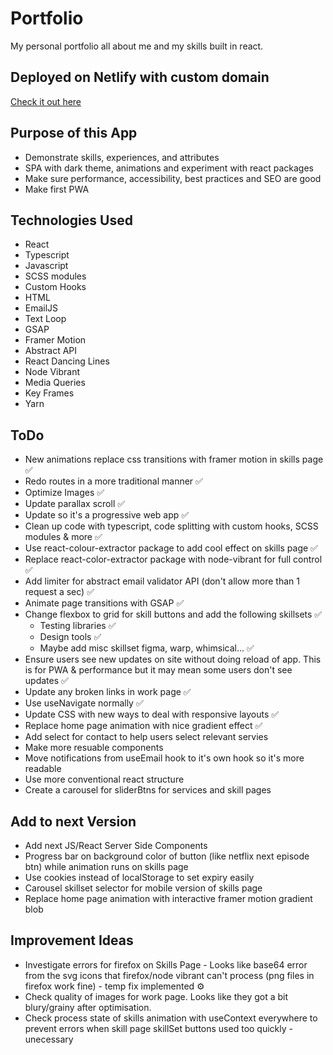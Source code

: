 # Portfolio

My personal portfolio all about me and my skills built in react.

## Deployed on Netlify with custom domain

[Check it out here](https://www.tim-angus.com/)

## Purpose of this App

- Demonstrate skills, experiences, and attributes
- SPA with dark theme, animations and experiment with react packages
- Make sure performance, accessibility, best practices and SEO are good
- Make first PWA

## Technologies Used

- React
- Typescript
- Javascript
- SCSS modules
- Custom Hooks
- HTML
- EmailJS
- Text Loop
- GSAP
- Framer Motion
- Abstract API
- React Dancing Lines
- Node Vibrant
- Media Queries
- Key Frames
- Yarn

## ToDo

- New animations replace css transitions with framer motion in skills page ✅
- Redo routes in a more traditional manner ✅
- Optimize Images ✅
- Update parallax scroll ✅
- Update so it's a progressive web app ✅
- Clean up code with typescript, code splitting with custom hooks, SCSS modules & more ✅
- Use react-colour-extractor package to add cool effect on skills page ✅
- Replace react-color-extractor package with node-vibrant for full control ✅
- Add limiter for abstract email validator API (don't allow more than 1 request a sec) ✅
- Animate page transitions with GSAP ✅
- Change flexbox to grid for skill buttons and add the following skillsets ✅
  - Testing libraries ✅
  - Design tools ✅
  - Maybe add misc skillset figma, warp, whimsical... ✅
- Ensure users see new updates on site without doing reload of app. This is for PWA & performance but it may mean some users don't see updates ✅
- Update any broken links in work page ✅
- Use useNavigate normally ✅
- Update CSS with new ways to deal with responsive layouts ✅
- Replace home page animation with nice gradient effect ✅
- Add select for contact to help users select relevant servies
- Make more resuable components
- Move notifications from useEmail hook to it's own hook so it's more readable
- Use more conventional react structure
- Create a carousel for sliderBtns for services and skill pages

## Add to next Version

- Add next JS/React Server Side Components
- Progress bar on background color of button (like netflix next episode btn) while animation runs on skills page
- Use cookies instead of localStorage to set expiry easily
- Carousel skillset selector for mobile version of skills page
- Replace home page animation with interactive framer motion gradient blob

## Improvement Ideas

- Investigate errors for firefox on Skills Page - Looks like base64 error from the svg icons that firefox/node vibrant can't process (png files in firefox work fine) - temp fix implemented ⚙️
- Check quality of images for work page. Looks like they got a bit blury/grainy after optimisation.
- Check process state of skills animation with useContext everywhere to prevent errors when skill page skillSet buttons used too quickly - unecessary
